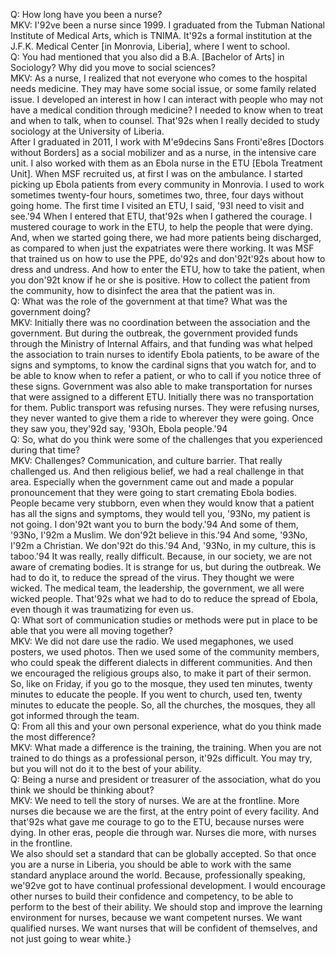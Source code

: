 Q: How long have you been a nurse?\
MKV: I\'92ve been a nurse since 1999. I graduated from the Tubman National Institute of Medical Arts, which is TNIMA. It\'92s a formal institution at the J.F.K. Medical Center [in Monrovia, Liberia], where I went to school.\
Q: You had mentioned that you also did a B.A. [Bachelor of Arts] in Sociology? Why did you move to social sciences?\
MKV: As a nurse, I realized that not everyone who comes to the hospital needs medicine. They may have some social issue, or some family related issue. I developed an interest in how I can interact with people who may not have a medical condition through medicine?  I needed to know when to treat and when to talk, when to counsel. That\'92s when I really decided to study sociology at the University of Liberia.\
After I graduated in 2011, I work with M\'e9decins Sans Fronti\'e8res [Doctors without Borders] as a social mobilizer and as a nurse, in the intensive care unit. I also worked with them as an Ebola nurse in the ETU [Ebola Treatment Unit]. When MSF recruited us, at first I was on the ambulance. I started picking up Ebola patients from every community in Monrovia. I used to work sometimes twenty-four hours, sometimes two, three, four days without going home.  The first time I visited an ETU, I said, \'93I need to visit and see.\'94 When I entered that ETU, that\'92s when I gathered the courage. I mustered courage to work in the ETU, to help the people that were dying. And, when we started going there, we had more patients being discharged, as compared to when just the expatriates were there working.  It was MSF that trained us on how to use the PPE, do\'92s and don\'92t\'92s about how to dress and undress. And how to enter the ETU, how to take the patient, when you don\'92t know if he or she is positive.  How to collect the patient from the community, how to disinfect the area that the patient was in.\
Q: What was the role of the government at that time? What was the government doing?\
MKV: Initially there was no coordination between the association and the government. But during the outbreak, the government provided funds through the Ministry of Internal Affairs, and that funding was what helped the association to train nurses to identify Ebola patients, to be aware of the signs and symptoms, to know the cardinal signs that you watch for, and to be able to know when to refer a patient, or who to call if you notice three of these signs. Government was also able to make transportation for nurses that were assigned to a different ETU. Initially there was no transportation for them. Public transport was refusing nurses. They were refusing nurses, they never wanted to give them a ride to wherever they were going. Once they saw you, they\'92d say, \'93Oh, Ebola people.\'94\
Q: So, what do you think were some of the challenges that you experienced during that time?\
MKV: Challenges? Communication, and culture barrier. That really challenged us. And then religious belief, we had a real challenge in that area. Especially when the government came out and made a popular pronouncement that they were going to start cremating Ebola bodies. People became very stubborn, even when they would know that a patient has all the signs and symptoms, they would tell you, \'93No, my patient is not going. I don\'92t want you to burn the body.\'94 And some of them, \'93No, I\'92m a Muslim. We don\'92t believe in this.\'94 And some, \'93No, I\'92m a Christian. We don\'92t do this.\'94 And, \'93No, in my culture, this is taboo.\'94 It was really, really difficult. Because, in our society, we are not aware of cremating bodies. It is strange for us, but during the outbreak. We had to do it, to reduce the spread of the virus. They thought we were wicked. The medical team, the leadership, the government, we all were wicked people. That\'92s what we had to do to reduce the spread of Ebola, even though it was traumatizing for even us.\
Q: What sort of communication studies or methods were put in place to be able that you were all moving together?\
MKV: We did not dare use the radio. We used megaphones, we used posters, we used photos. Then we used some of the community members, who could speak the different dialects in different communities. And then we encouraged the religious groups also, to make it part of their sermon. So, like on Friday, if you go to the mosque, they used ten minutes, twenty minutes to educate the people. If you went to church, used ten, twenty minutes to educate the people. So, all the churches, the mosques, they all got informed through the team.\
Q: From all this and your own personal experience, what do you think made the most difference?\
MKV: What made a difference is the training, the training. When you are not trained to do things as a professional person, it\'92s difficult. You may try, but you will not do it to the best of your ability.\
Q: Being a nurse and president or treasurer of the association, what do you think we should be thinking about?\
MKV: We need to tell the story of nurses. We are at the frontline. More nurses die because we are the first, at the entry point of every facility. And that\'92s what gave me courage to go to the ETU, because nurses were dying. In other eras, people die through war. Nurses die more, with nurses in the frontline.\
We also should set a standard that can be globally accepted.  So that once you are a nurse in Liberia, you should be able to work with the same standard anyplace around the world. Because, professionally speaking, we\'92ve got to have continual professional development. I would encourage other nurses to build their confidence and competency, to be able to perform to the best of their ability. We should stop and improve the learning environment for nurses, because we want competent nurses. We want qualified nurses. We want nurses that will be confident of themselves, and not just going to wear white.}
